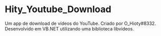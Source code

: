 # Hity_Youtube_Download
Um app de download de vídeos do YouTube.
Criado por O_Hioty#8332.
Desenvolvido em VB.NET utilizando uma biblioteca libvideos.

